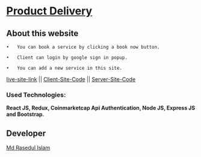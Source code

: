 # [Product Delivery](https://current-delivery.web.app/)
## About this website
    •	You can book a service by clicking a book now button.

    •	Client can login by google sign in popup.

    •	You can add a new service in this site.

[live-site-link](https://current-delivery.web.app/) || [Client-Site-Code](https://github.com/rased100/Product-Delivery-client) || [Server-Site-Code](https://github.com/rased100/Product-Delivery-server)

### Used Technologies: 
**React JS, Redux, Coinmarketcap Api Authentication, Node JS, Express JS and Bootstrap.**

## Developer
[Md Rasedul Islam](https://github.com/rased100/)
    
